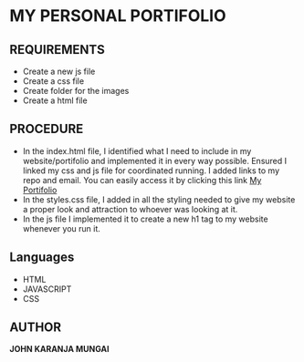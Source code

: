# MY PERSONAL PORTIFOLIO

## REQUIREMENTS
* Create a new js file
* Create a css file
* Create folder for the images
* Create a html file

## PROCEDURE
 - In the index.html file, I identified what I need to include in my website/portifolio and implemented it in every way possible. Ensured I linked my css and js file for coordinated running. I added links to my repo and email.
 You can easily access it by clicking this link [My Portifolio](https://john7319.github.io/My-Webpage/)
 - In the styles.css file, I added in all the styling needed to give my website a proper look and attraction to whoever was looking at it.
 - In the js file I implemented it to create a new h1 tag to my website whenever you run it.



## Languages
 * HTML
 * JAVASCRIPT
 * CSS


## AUTHOR
  **JOHN KARANJA MUNGAI** 

